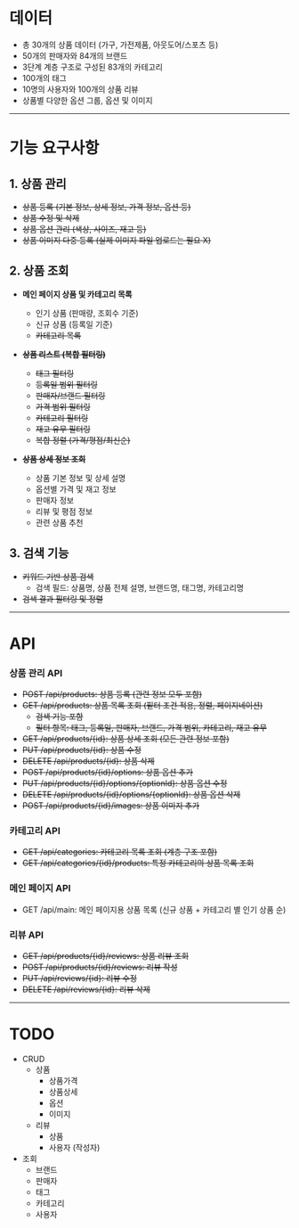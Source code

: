 # 데이터

- 총 30개의 상품 데이터 (가구, 가전제품, 아웃도어/스포츠 등)
- 50개의 판매자와 84개의 브랜드
- 3단계 계층 구조로 구성된 83개의 카테고리
- 100개의 태그
- 10명의 사용자와 100개의 상품 리뷰
- 상품별 다양한 옵션 그룹, 옵션 및 이미지

---

# 기능 요구사항

## 1. 상품 관리

- ~~상품 등록 (기본 정보, 상세 정보, 가격 정보, 옵션 등)~~
- ~~상품 수정 및 삭제~~
- ~~상품 옵션 관리 (색상, 사이즈, 재고 등)~~
- ~~상품 이미지 다중 등록 (실제 이미지 파일 업로드는 필요 X)~~

## 2. 상품 조회

- **메인 페이지 상품 및 카테고리 목록**
    - 인기 상품 (판매량, 조회수 기준)
    - 신규 상품 (등록일 기준)
    - ~~카테고리 목록~~

- ~~**상품 리스트 (복합 필터링)**~~
    - ~~태그 필터링~~
    - ~~등록일 범위 필터링~~
    - ~~판매자/브랜드 필터링~~
    - ~~가격 범위 필터링~~
    - ~~카테고리 필터링~~
    - ~~재고 유무 필터링~~
    - ~~복합 정렬 (가격/평점/최신순)~~

- ~~**상품 상세 정보 조회**~~
    - 상품 기본 정보 및 상세 설명
    - 옵션별 가격 및 재고 정보
    - 판매자 정보
    - 리뷰 및 평점 정보
    - 관련 상품 추천

## 3. 검색 기능

- ~~키워드 기반 상품 검색~~
    - 검색 필드: 상품명, 상품 전체 설명, 브랜드명, 태그명, 카테고리명
- ~~검색 결과 필터링 및 정렬~~

---

# API

### 상품 관리 API

- ~~POST /api/products: 상품 등록 (관련 정보 모두 포함)~~
- ~~GET /api/products: 상품 목록 조회 (핕터 조건 적용, 정렬, 페이지네이션)~~
    - ~~검색 기능 포함~~
    - ~~필터 항목: 태그, 등록일, 판매자, 브랜드, 가격 범위, 카테고리, 재고 유무~~
- ~~GET /api/products/{id}: 상품 상세 조회 (모든 관련 정보 포함)~~
- ~~PUT /api/products/{id}: 상품 수정~~
- ~~DELETE /api/products/{id}: 상품 삭제~~
- ~~POST /api/products/{id}/options: 상품 옵션 추가~~
- ~~PUT /api/products/{id}/options/{optionId}: 상품 옵션 수정~~
- ~~DELETE /api/products/{id}/options/{optionId}: 상품 옵션 삭제~~
- ~~POST /api/products/{id}/images: 상품 이미지 추가~~

### 카테고리 API

- ~~GET /api/categories: 카테고리 목록 조회 (계층 구조 포함)~~
- ~~GET /api/categories/{id}/products: 특정 카테고리의 상품 목록 조회~~

### 메인 페이지 API

- GET /api/main: 메인 페이지용 상품 목록 (신규 상품 + 카테고리 별 인기 상품 순)

### 리뷰 API

- ~~GET /api/products/{id}/reviews: 상품 리뷰 조회~~
- ~~POST /api/products/{id}/reviews: 리뷰 작성~~
- ~~PUT /api/reviews/{id}: 리뷰 수정~~
- ~~DELETE /api/reviews/{id}: 리뷰 삭제~~

---

# TODO

- CRUD
    - 상품
        - 상품가격
        - 상품상세
        - 옵션
        - 이미지
    - 리뷰
        - 상품
        - 사용자 (작성자)
- 조회
    - 브랜드
    - 판매자
    - 태그
    - 카테고리
    - 사용자